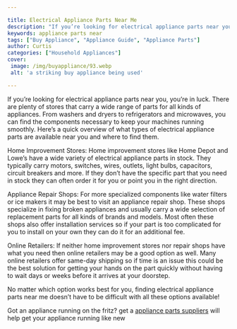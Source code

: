 ```yaml
---

title: Electrical Appliance Parts Near Me
description: "If you’re looking for electrical appliance parts near you, you’re in luck. There are plenty of stores that carry a wide range of p...you wont regret reading on"
keywords: appliance parts near
tags: ["Buy Appliance", "Appliance Guide", "Appliance Parts"]
author: Curtis
categories: ["Household Appliances"]
cover: 
 image: /img/buyappliance/93.webp
 alt: 'a striking buy appliance being used'

---
```


If you’re looking for electrical appliance parts near you, you’re in luck. There are plenty of stores that carry a wide range of parts for all kinds of appliances. From washers and dryers to refrigerators and microwaves, you can find the components necessary to keep your machines running smoothly. Here’s a quick overview of what types of electrical appliance parts are available near you and where to find them. 

Home Improvement Stores: Home improvement stores like Home Depot and Lowe’s have a wide variety of electrical appliance parts in stock. They typically carry motors, switches, wires, outlets, light bulbs, capacitors, circuit breakers and more. If they don’t have the specific part that you need in stock they can often order it for you or point you in the right direction. 

Appliance Repair Shops: For more specialized components like water filters or ice makers it may be best to visit an appliance repair shop. These shops specialize in fixing broken appliances and usually carry a wide selection of replacement parts for all kinds of brands and models. Most often these shops also offer installation services so if your part is too complicated for you to install on your own they can do it for an additional fee. 

Online Retailers: If neither home improvement stores nor repair shops have what you need then online retailers may be a good option as well. Many online retailers offer same-day shipping so if time is an issue this could be the best solution for getting your hands on the part quickly without having to wait days or weeks before it arrives at your doorstep.

No matter which option works best for you, finding electrical appliance parts near me doesn’t have to be difficult with all these options available!

Got an appliance running on the fritz? get a <a href="/pages/appliance-parts-suppliers/">appliance parts suppliers</a> will help get your appliance running like new